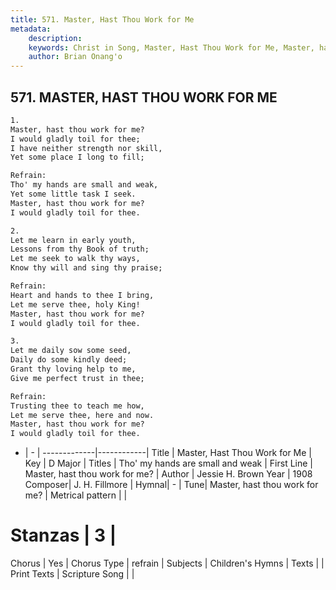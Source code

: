```yaml
---
title: 571. Master, Hast Thou Work for Me
metadata:
    description: 
    keywords: Christ in Song, Master, Hast Thou Work for Me, Master, hast thou work for me?, Tho' my hands are small and weak
    author: Brian Onang'o
---
```



## 571. MASTER, HAST THOU WORK FOR ME

```txt
1.
Master, hast thou work for me?
I would gladly toil for thee;
I have neither strength nor skill,
Yet some place I long to fill;

Refrain:
Tho' my hands are small and weak,
Yet some little task I seek.
Master, hast thou work for me?
I would gladly toil for thee.

2.
Let me learn in early youth,
Lessons from thy Book of truth;
Let me seek to walk thy ways,
Know thy will and sing thy praise;  

Refrain: 
Heart and hands to thee I bring,
Let me serve thee, holy King!
Master, hast thou work for me?  
I would gladly toil for thee.

3.
Let me daily sow some seed,
Daily do some kindly deed;
Grant thy loving help to me,
Give me perfect trust in thee;

Refrain:
Trusting thee to teach me how,
Let me serve thee, here and now.
Master, hast thou work for me?
I would gladly toil for thee.
```

- |   -  |
-------------|------------|
Title | Master, Hast Thou Work for Me |
Key | D Major |
Titles | Tho' my hands are small and weak |
First Line | Master, hast thou work for me? |
Author | Jessie H. Brown 
Year | 1908
Composer| J. H. Fillmore |
Hymnal|  - |
Tune| Master, hast thou work for me? |
Metrical pattern | |
# Stanzas | 3 |
Chorus | Yes |
Chorus Type | refrain |
Subjects | Children's Hymns |
Texts |  |
Print Texts | 
Scripture Song |  |
  
